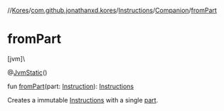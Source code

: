 //[Kores](../../../../index.md)/[com.github.jonathanxd.kores](../../index.md)/[Instructions](../index.md)/[Companion](index.md)/[fromPart](from-part.md)

# fromPart

[jvm]\

@[JvmStatic](https://kotlinlang.org/api/latest/jvm/stdlib/kotlin.jvm/-jvm-static/index.html)()

fun [fromPart](from-part.md)(part: [Instruction](../../-instruction/index.md)): [Instructions](../index.md)

Creates a immutable [Instructions](../index.md) with a single [part](from-part.md).
